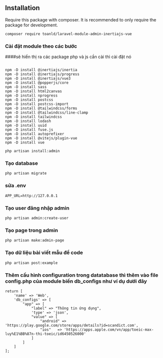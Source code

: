 ## Installation

Require this package with composer. It is recommended to only require the package for development.

```shell
composer require toanld/laravel-module-admin-inertiajs-vue
```

### Cài đặt module theo các bước


####sẽ hiển thị ra các package php và js cần cài thì cài đặt nó
```

npm -D install @inertiajs/inertia
npm -D install @inertiajs/progress
npm -D install @inertiajs/vue3
npm -D install @popperjs/core
npm -D install sass
npm -D install html2canvas
npm -D install nprogress
npm -D install postcss
npm -D install postcss-import
npm -D install @tailwindcss/forms
npm -D install @tailwindcss/line-clamp
npm -D install tailwindcss
npm -D install lodash
npm -D install uuid
npm -D install fuse.js
npm -D install autoprefixer
npm -D install @vitejs/plugin-vue
npm -D install vue
```
```shell
php artisan install:admin
```

### Tạo database
```shell
php artisan migrate
```
### sửa .env 
```shell
APP_URL=http://127.0.0.1
```

### Tạo user đăng nhập admin

```shell
php artisan admin:create-user
```

### Tạo page trong admin
```shell
php artisan make:admin-page
```

### Tạo dữ liệu bài viết mẫu để code
```shell
php artisan post:example
```

### Thêm cấu hình configuration trong datatabase thì thêm vào file config.php của module biến db_configs như ví dụ dưới đây
```
return [
    'name' => 'Web',
    'db_configs' => [
        "app" => [
            "label" => "Thông tin ứng dụng",
            'type' => 'json',
            "value" => [
                "android" => 'https://play.google.com/store/apps/details?id=scandict.com',
                "ios"   => 'https://apps.apple.com/vn/app/toeic-max-luy%E1%BB%87n-thi-toeic/id6450526000'
            ]
        ]
    ]
];
```


